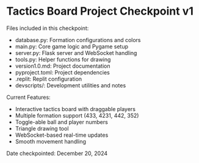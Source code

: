 
# Tactics Board Project Checkpoint v1

Files included in this checkpoint:
- database.py: Formation configurations and colors
- main.py: Core game logic and Pygame setup
- server.py: Flask server and WebSocket handling
- tools.py: Helper functions for drawing
- version1.0.md: Project documentation
- pyproject.toml: Project dependencies
- .replit: Replit configuration
- devscripts/: Development utilities and notes

Current Features:
- Interactive tactics board with draggable players
- Multiple formation support (433, 4231, 442, 352)
- Toggle-able ball and player numbers
- Triangle drawing tool
- WebSocket-based real-time updates
- Smooth movement handling

Date checkpointed: December 20, 2024
